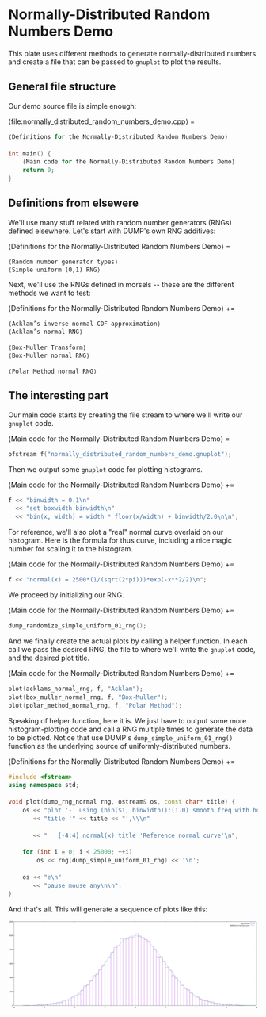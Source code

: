 # Normally-Distributed Random Numbers Demo

This plate uses different methods to generate normally-distributed numbers and create a file that can be passed to `gnuplot` to plot the results.

## General file structure

Our demo source file is simple enough:

⟨file:normally_distributed_random_numbers_demo.cpp⟩ =
```C++
⟨Definitions for the Normally-Distributed Random Numbers Demo⟩

int main() {
    ⟨Main code for the Normally-Distributed Random Numbers Demo⟩
    return 0;
}
```

## Definitions from elsewere

We'll use many stuff related with random number generators (RNGs) defined elsewhere. Let's start with DUMP's own RNG additives:

⟨Definitions for the Normally-Distributed Random Numbers Demo⟩ =
```
⟨Random number generator types⟩
⟨Simple uniform (0,1) RNG⟩
```

Next, we'll use the RNGs defined in morsels -- these are the different methods we want to test:

⟨Definitions for the Normally-Distributed Random Numbers Demo⟩ +=
```
⟨Acklam’s inverse normal CDF approximation⟩
⟨Acklam’s normal RNG⟩

⟨Box-Muller Transform⟩
⟨Box-Muller normal RNG⟩

⟨Polar Method normal RNG⟩
```

## The interesting part

Our main code starts by creating the file stream to where we'll write our `gnuplot` code.

⟨Main code for the Normally-Distributed Random Numbers Demo⟩ =
```C++
ofstream f("normally_distributed_random_numbers_demo.gnuplot");
```

Then we output some `gnuplot` code for plotting histograms.

⟨Main code for the Normally-Distributed Random Numbers Demo⟩ +=
```C++
f << "binwidth = 0.1\n"
  << "set boxwidth binwidth\n"
  << "bin(x, width) = width * floor(x/width) + binwidth/2.0\n\n";
```

For reference, we'll also plot a "real" normal curve overlaid on our histogram. Here is the formula for thus curve, including a nice magic number for scaling it to the histogram.

⟨Main code for the Normally-Distributed Random Numbers Demo⟩ +=
```C++
f << "normal(x) = 2500*(1/(sqrt(2*pi)))*exp(-x**2/2)\n";
```

We proceed by initializing our RNG.

⟨Main code for the Normally-Distributed Random Numbers Demo⟩ +=
```C++
dump_randomize_simple_uniform_01_rng();
```

And we finally create the actual plots by calling a helper function. In each call we pass the desired RNG, the file to where we'll write the `gnuplot` code, and the desired plot title.

⟨Main code for the Normally-Distributed Random Numbers Demo⟩ +=
```C++
plot(acklams_normal_rng, f, "Acklam");
plot(box_muller_normal_rng, f, "Box-Muller");
plot(polar_method_normal_rng, f, "Polar Method");
```

Speaking of helper function, here it is. We just have to output some more histogram-plotting code and call a RNG multiple times to generate the data to be plotted. Notice that use DUMP's `dump_simple_uniform_01_rng()` function as the underlying source of uniformly-distributed numbers.

⟨Definitions for the Normally-Distributed Random Numbers Demo⟩ +=
```C++
#include <fstream>
using namespace std;

void plot(dump_rng_normal rng, ostream& os, const char* title) {
    os << "plot '-' using (bin($1, binwidth)):(1.0) smooth freq with boxes "
       << "title '" << title << "',\\\n"

       << "   [-4:4] normal(x) title 'Reference normal curve'\n";

    for (int i = 0; i < 25000; ++i)
        os << rng(dump_simple_uniform_01_rng) << '\n';

    os << "e\n"
       << "pause mouse any\n\n";
}
```

And that's all. This will generate a sequence of plots like this:

![An histogram of normally-distributed random numbers](images/normally_distributed_random_numbers_demo.png "An histogram of normally-distributed random numbers")
